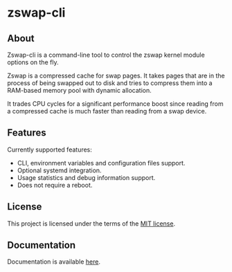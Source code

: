 # zswap-cli

## About

Zswap-cli is a command-line tool to control the zswap kernel module options on the fly.

Zswap is a compressed cache for swap pages. It takes pages that are in the process of being swapped out to disk and tries to compress them into a RAM-based memory pool with dynamic allocation.

It trades CPU cycles for a significant performance boost since reading from a compressed cache is much faster than reading from a swap device.

## Features

Currently supported features:

  * CLI, environment variables and configuration files support.
  * Optional systemd integration.
  * Usage statistics and debug information support.
  * Does not require a reboot.

## License

This project is licensed under the terms of the [MIT license](LICENSE).

## Documentation

Documentation is available [here](docs/README.md).
